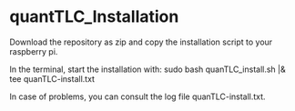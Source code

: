 # quantTLC_Installation

Download the repository as zip and copy the installation script to your raspberry pi.

In the terminal, start the installation with:
  sudo bash quanTLC_install.sh |& tee quanTLC-install.txt

In case of problems, you can consult the log file quanTLC-install.txt.
